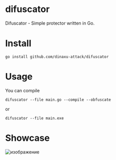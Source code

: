 # difuscator
Difuscator - Simple protector written in Go.


# Install 
```
go install github.com/dinaxu-attack/difuscator 
```

# Usage

You can compile

```
difuscator --file main.go --compile --obfuscate
```

or 

```
difuscator --file main.exe
```


# Showcase 

![изображение](https://user-images.githubusercontent.com/102496559/215270711-4284b940-9504-4e62-ba0b-3e5005303cd3.png)
